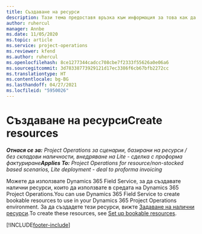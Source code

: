 ```yaml
---
title: Създаване на ресурси
description: Тази тема предоставя връзка към информация за това как да създавате налични ресурси.
author: ruhercul
manager: Annbe
ms.date: 11/05/2020
ms.topic: article
ms.service: project-operations
ms.reviewer: kfend
ms.author: ruhercul
ms.openlocfilehash: 8ce1277344cadcc708cbe7f2333f55626a0e06a6
ms.sourcegitcommit: 3d78338773929121d17ec3386f6cb67bfb2272cc
ms.translationtype: HT
ms.contentlocale: bg-BG
ms.lasthandoff: 04/27/2021
ms.locfileid: "5950026"
---
```

# <a name="create-resources"></a><span data-ttu-id="9cca8-103">Създаване на ресурси</span><span class="sxs-lookup"><span data-stu-id="9cca8-103">Create resources</span></span>

<span data-ttu-id="9cca8-104">_**Отнася се за:** Project Operations за сценарии, базирани на ресурси / без складови наличности, внедряване на Lite - сделка с проформа фактуриране_</span><span class="sxs-lookup"><span data-stu-id="9cca8-104">_**Applies To:** Project Operations for resource/non-stocked based scenarios, Lite deployment - deal to proforma invoicing_</span></span>

<span data-ttu-id="9cca8-105">Можете да използвате Dynamics 365 Field Service, за да създавате налични ресурси, които да използвате в средата на Dynamics 365 Project Operations.</span><span class="sxs-lookup"><span data-stu-id="9cca8-105">You can use Dynamics 365 Field Service to create bookable resources to use in your Dynamics 365 Project Operations environment.</span></span> <span data-ttu-id="9cca8-106">За да създадете тези ресурси, вижте [Задаване на налични ресурси](/dynamics365/field-service/set-up-bookable-resources).</span><span class="sxs-lookup"><span data-stu-id="9cca8-106">To create these resources, see [Set up bookable resources](/dynamics365/field-service/set-up-bookable-resources).</span></span>


[!INCLUDE[footer-include](../includes/footer-banner.md)]